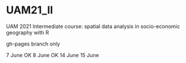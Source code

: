 # UAM21_II
UAM 2021 Intermediate course: spatial data analysis in socio-economic geography with R

gh-pages branch only

7 June OK 
8 June OK 
14 June
15 June


